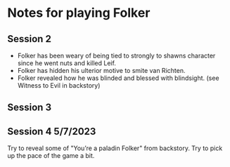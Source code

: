 # Notes for playing Folker

## Session 2

- Folker has been weary of being tied to strongly to shawns character since he went nuts and killed Leif.
- Folker has hidden his ulterior motive to smite van Richten.
- Folker revealed how he was blinded and blessed with blindsight. (see Witness to Evil in backstory)

## Session 3

## Session 4 5/7/2023

Try to reveal some of "You’re a paladin Folker" from backstory.
Try to pick up the pace of the game a bit.

